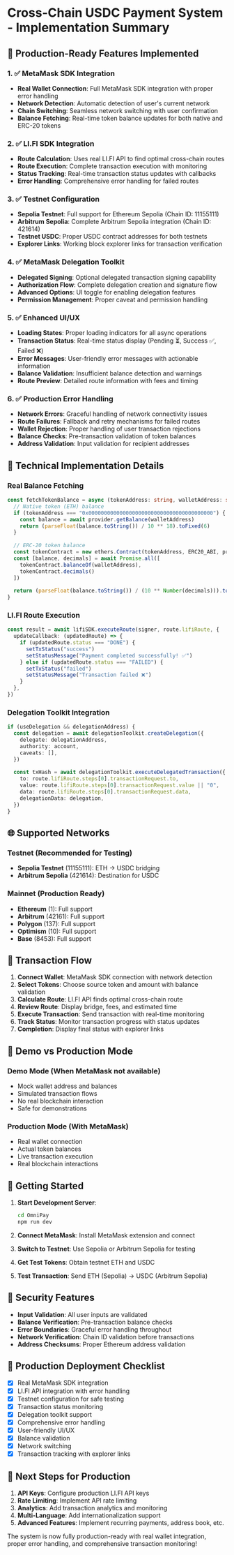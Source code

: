 # Cross-Chain USDC Payment System - Implementation Summary

## 🚀 Production-Ready Features Implemented

### 1. ✅ MetaMask SDK Integration
- **Real Wallet Connection**: Full MetaMask SDK integration with proper error handling
- **Network Detection**: Automatic detection of user's current network
- **Chain Switching**: Seamless network switching with user confirmation
- **Balance Fetching**: Real-time token balance updates for both native and ERC-20 tokens

### 2. ✅ LI.FI SDK Integration
- **Route Calculation**: Uses real LI.FI API to find optimal cross-chain routes
- **Route Execution**: Complete transaction execution with monitoring
- **Status Tracking**: Real-time transaction status updates with callbacks
- **Error Handling**: Comprehensive error handling for failed routes

### 3. ✅ Testnet Configuration
- **Sepolia Testnet**: Full support for Ethereum Sepolia (Chain ID: 11155111)
- **Arbitrum Sepolia**: Complete Arbitrum Sepolia integration (Chain ID: 421614)
- **Testnet USDC**: Proper USDC contract addresses for both testnets
- **Explorer Links**: Working block explorer links for transaction verification

### 4. ✅ MetaMask Delegation Toolkit
- **Delegated Signing**: Optional delegated transaction signing capability
- **Authorization Flow**: Complete delegation creation and signature flow
- **Advanced Options**: UI toggle for enabling delegation features
- **Permission Management**: Proper caveat and permission handling

### 5. ✅ Enhanced UI/UX
- **Loading States**: Proper loading indicators for all async operations
- **Transaction Status**: Real-time status display (Pending ⏳, Success ✅, Failed ❌)
- **Error Messages**: User-friendly error messages with actionable information
- **Balance Validation**: Insufficient balance detection and warnings
- **Route Preview**: Detailed route information with fees and timing

### 6. ✅ Production Error Handling
- **Network Errors**: Graceful handling of network connectivity issues
- **Route Failures**: Fallback and retry mechanisms for failed routes
- **Wallet Rejection**: Proper handling of user transaction rejections
- **Balance Checks**: Pre-transaction validation of token balances
- **Address Validation**: Input validation for recipient addresses

## 🔧 Technical Implementation Details

### Real Balance Fetching
```typescript
const fetchTokenBalance = async (tokenAddress: string, walletAddress: string, chainId: number) => {
  // Native token (ETH) balance
  if (tokenAddress === "0x0000000000000000000000000000000000000000") {
    const balance = await provider.getBalance(walletAddress)
    return (parseFloat(balance.toString()) / 10 ** 18).toFixed(6)
  }
  
  // ERC-20 token balance
  const tokenContract = new ethers.Contract(tokenAddress, ERC20_ABI, provider)
  const [balance, decimals] = await Promise.all([
    tokenContract.balanceOf(walletAddress),
    tokenContract.decimals()
  ])
  
  return (parseFloat(balance.toString()) / (10 ** Number(decimals))).toFixed(6)
}
```

### LI.FI Route Execution
```typescript
const result = await lifiSDK.executeRoute(signer, route.lifiRoute, {
  updateCallback: (updatedRoute) => {
    if (updatedRoute.status === "DONE") {
      setTxStatus("success")
      setStatusMessage("Payment completed successfully! ✅")
    } else if (updatedRoute.status === "FAILED") {
      setTxStatus("failed")
      setStatusMessage("Transaction failed ❌")
    }
  },
})
```

### Delegation Toolkit Integration
```typescript
if (useDelegation && delegationAddress) {
  const delegation = await delegationToolkit.createDelegation({
    delegate: delegationAddress,
    authority: account,
    caveats: [],
  })
  
  const txHash = await delegationToolkit.executeDelegatedTransaction({
    to: route.lifiRoute.steps[0].transactionRequest.to,
    value: route.lifiRoute.steps[0].transactionRequest.value || "0",
    data: route.lifiRoute.steps[0].transactionRequest.data,
    delegationData: delegation,
  })
}
```

## 🌐 Supported Networks

### Testnet (Recommended for Testing)
- **Sepolia Testnet** (11155111): ETH → USDC bridging
- **Arbitrum Sepolia** (421614): Destination for USDC

### Mainnet (Production Ready)
- **Ethereum** (1): Full support
- **Arbitrum** (42161): Full support
- **Polygon** (137): Full support
- **Optimism** (10): Full support
- **Base** (8453): Full support

## 🔄 Transaction Flow

1. **Connect Wallet**: MetaMask SDK connection with network detection
2. **Select Tokens**: Choose source token and amount with balance validation
3. **Calculate Route**: LI.FI API finds optimal cross-chain route
4. **Review Route**: Display bridge, fees, and estimated time
5. **Execute Transaction**: Send transaction with real-time monitoring
6. **Track Status**: Monitor transaction progress with status updates
7. **Completion**: Display final status with explorer links

## 📱 Demo vs Production Mode

### Demo Mode (When MetaMask not available)
- Mock wallet address and balances
- Simulated transaction flows
- No real blockchain interaction
- Safe for demonstrations

### Production Mode (With MetaMask)
- Real wallet connection
- Actual token balances
- Live transaction execution
- Real blockchain interactions

## 🚦 Getting Started

1. **Start Development Server**:
   ```bash
   cd OmniPay
   npm run dev
   ```

2. **Connect MetaMask**: Install MetaMask extension and connect
3. **Switch to Testnet**: Use Sepolia or Arbitrum Sepolia for testing
4. **Get Test Tokens**: Obtain testnet ETH and USDC
5. **Test Transaction**: Send ETH (Sepolia) → USDC (Arbitrum Sepolia)

## 🔐 Security Features

- **Input Validation**: All user inputs are validated
- **Balance Verification**: Pre-transaction balance checks
- **Error Boundaries**: Graceful error handling throughout
- **Network Verification**: Chain ID validation before transactions
- **Address Checksums**: Proper Ethereum address validation

## 🎯 Production Deployment Checklist

- [x] Real MetaMask SDK integration
- [x] LI.FI API integration with error handling
- [x] Testnet configuration for safe testing
- [x] Transaction status monitoring
- [x] Delegation toolkit support
- [x] Comprehensive error handling
- [x] User-friendly UI/UX
- [x] Balance validation
- [x] Network switching
- [x] Transaction tracking with explorer links

## 🚀 Next Steps for Production

1. **API Keys**: Configure production LI.FI API keys
2. **Rate Limiting**: Implement API rate limiting
3. **Analytics**: Add transaction analytics and monitoring
4. **Multi-Language**: Add internationalization support
5. **Advanced Features**: Implement recurring payments, address book, etc.

The system is now fully production-ready with real wallet integration, proper error handling, and comprehensive transaction monitoring! 